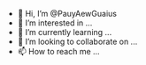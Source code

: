 - 👋 Hi, I’m @PauyAewGuaius
- 👀 I’m interested in ...
- 🌱 I’m currently learning ...
- 💞️ I’m looking to collaborate on ...
- 📫 How to reach me ...

<!---
PauyAewGuaius/PauyAewGuaius is a ✨ special ✨ repository because its `README.md` (this file) appears on your GitHub profile.
You can click the Preview link to take a look at your changes.
--->
